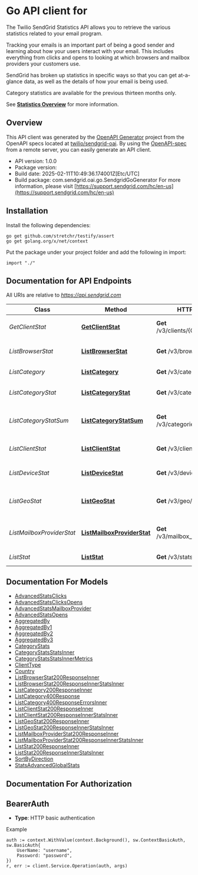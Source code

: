 # Go API client for 

The Twilio SendGrid Statistics API allows you to retrieve the various statistics related to your email program.

Tracking your emails is an important part of being a good sender and learning about how your users interact with your email. This includes everything from clicks and opens to looking at which browsers and mailbox providers your customers use.

SendGrid has broken up statistics in specific ways so that you can get at-a-glance data, as well as the details of how your email is being used.

Category statistics are available for the previous thirteen months only.

See [**Statistics Overview**](https://docs.sendgrid.com/ui/analytics-and-reporting/stats-overview) for more information.

## Overview
This API client was generated by the [OpenAPI Generator](https://openapi-generator.tech) project from the OpenAPI specs located at [twilio/sendgrid-oai](https://github.com/twilio/sendgrid-oai/tree/main/spec).  By using the [OpenAPI-spec](https://www.openapis.org/) from a remote server, you can easily generate an API client.

- API version: 1.0.0
- Package version: 
- Build date: 2025-02-11T10:49:36.174001Z[Etc/UTC]
- Build package: com.sendgrid.oai.go.SendgridGoGenerator
For more information, please visit [https://support.sendgrid.com/hc/en-us](https://support.sendgrid.com/hc/en-us)

## Installation

Install the following dependencies:

```shell
go get github.com/stretchr/testify/assert
go get golang.org/x/net/context
```

Put the package under your project folder and add the following in import:

```golang
import "./"
```

## Documentation for API Endpoints

All URIs are relative to *https://api.sendgrid.com*

Class | Method | HTTP request | Description
------------ | ------------- | ------------- | -------------
*GetClientStat* | [**GetClientStat**](docs/GetClientStat.md#getclientstat) | **Get** /v3/clients/{ClientType}/stats | Retrieve stats by a specific client type.
*ListBrowserStat* | [**ListBrowserStat**](docs/ListBrowserStat.md#listbrowserstat) | **Get** /v3/browsers/stats | Retrieve email statistics by browser.
*ListCategory* | [**ListCategory**](docs/ListCategory.md#listcategory) | **Get** /v3/categories | Retrieve all categories
*ListCategoryStat* | [**ListCategoryStat**](docs/ListCategoryStat.md#listcategorystat) | **Get** /v3/categories/stats | Retrieve Email Statistics for Categories
*ListCategoryStatSum* | [**ListCategoryStatSum**](docs/ListCategoryStatSum.md#listcategorystatsum) | **Get** /v3/categories/stats/sums | Retrieve sums of email stats for each category.
*ListClientStat* | [**ListClientStat**](docs/ListClientStat.md#listclientstat) | **Get** /v3/clients/stats | Retrieve email statistics by client type.
*ListDeviceStat* | [**ListDeviceStat**](docs/ListDeviceStat.md#listdevicestat) | **Get** /v3/devices/stats | Retrieve email statistics by device type.
*ListGeoStat* | [**ListGeoStat**](docs/ListGeoStat.md#listgeostat) | **Get** /v3/geo/stats | Retrieve email statistics by country and state/province.
*ListMailboxProviderStat* | [**ListMailboxProviderStat**](docs/ListMailboxProviderStat.md#listmailboxproviderstat) | **Get** /v3/mailbox_providers/stats | Retrieve email statistics by mailbox provider.
*ListStat* | [**ListStat**](docs/ListStat.md#liststat) | **Get** /v3/stats | Retrieve global email statistics


## Documentation For Models

 - [AdvancedStatsClicks](AdvancedStatsClicks.md)
 - [AdvancedStatsClicksOpens](AdvancedStatsClicksOpens.md)
 - [AdvancedStatsMailboxProvider](AdvancedStatsMailboxProvider.md)
 - [AdvancedStatsOpens](AdvancedStatsOpens.md)
 - [AggregatedBy](AggregatedBy.md)
 - [AggregatedBy1](AggregatedBy1.md)
 - [AggregatedBy2](AggregatedBy2.md)
 - [AggregatedBy3](AggregatedBy3.md)
 - [CategoryStats](CategoryStats.md)
 - [CategoryStatsStatsInner](CategoryStatsStatsInner.md)
 - [CategoryStatsStatsInnerMetrics](CategoryStatsStatsInnerMetrics.md)
 - [ClientType](ClientType.md)
 - [Country](Country.md)
 - [ListBrowserStat200ResponseInner](ListBrowserStat200ResponseInner.md)
 - [ListBrowserStat200ResponseInnerStatsInner](ListBrowserStat200ResponseInnerStatsInner.md)
 - [ListCategory200ResponseInner](ListCategory200ResponseInner.md)
 - [ListCategory400Response](ListCategory400Response.md)
 - [ListCategory400ResponseErrorsInner](ListCategory400ResponseErrorsInner.md)
 - [ListClientStat200ResponseInner](ListClientStat200ResponseInner.md)
 - [ListClientStat200ResponseInnerStatsInner](ListClientStat200ResponseInnerStatsInner.md)
 - [ListGeoStat200ResponseInner](ListGeoStat200ResponseInner.md)
 - [ListGeoStat200ResponseInnerStatsInner](ListGeoStat200ResponseInnerStatsInner.md)
 - [ListMailboxProviderStat200ResponseInner](ListMailboxProviderStat200ResponseInner.md)
 - [ListMailboxProviderStat200ResponseInnerStatsInner](ListMailboxProviderStat200ResponseInnerStatsInner.md)
 - [ListStat200ResponseInner](ListStat200ResponseInner.md)
 - [ListStat200ResponseInnerStatsInner](ListStat200ResponseInnerStatsInner.md)
 - [SortByDirection](SortByDirection.md)
 - [StatsAdvancedGlobalStats](StatsAdvancedGlobalStats.md)


## Documentation For Authorization



## BearerAuth

- **Type**: HTTP basic authentication

Example

```golang
auth := context.WithValue(context.Background(), sw.ContextBasicAuth, sw.BasicAuth{
    UserName: "username",
    Password: "password",
})
r, err := client.Service.Operation(auth, args)
```

